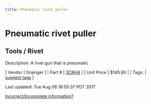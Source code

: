 ```yaml
---
title: Pneumatic rivet puller
---
```


# Pneumatic rivet puller
## Tools / Rivet
Description: 	A rivet gun that is pneumatic 

| Vendor | Grainger | 
| Part # | [3CRH4](http://www.grainger.com/product/SPEEDAIRE-Air-Riveter-3CRH4?s_pp=false&picUrl=//static.grainger.com/rp/s/is/image/Grainger/3CRH4_AS01?$smthumb$) | 
| Unit Price | $145.80 | 
| Tags: | [suggest tags](https://docs.google.com/forms/d/e/1FAIpQLSeWyY8v3RgOty-MyWmh9U0iivNYN_molChYyS-0U-o-kOAv_g/viewform) | 

Last updated: Tue Aug 08 18:55:37 PDT 2017

 [Incorrect/Incomplete information?](https://docs.google.com/forms/d/e/1FAIpQLSeWyY8v3RgOty-MyWmh9U0iivNYN_molChYyS-0U-o-kOAv_g/viewform)